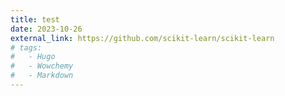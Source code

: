 ```yaml
---
title: test
date: 2023-10-26
external_link: https://github.com/scikit-learn/scikit-learn
# tags:
#   - Hugo
#   - Wowchemy
#   - Markdown
---
```


<!-- scikit-learn is a Python module for machine learning built on top of SciPy and is distributed under the 3-Clause BSD license. -->

